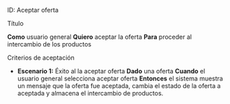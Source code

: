 ID: Aceptar oferta

Título

**Como** usuario general **Quiero** aceptar la oferta **Para** proceder al intercambio de los productos

Criterios de aceptación

- **Escenario 1:** Éxito al la aceptar oferta
  **Dado** una oferta
  **Cuando** el usuario general selecciona aceptar oferta
  **Entonces** el sistema muestra un mensaje que la oferta fue aceptada, cambia el estado de la oferta a aceptada y almacena el intercambio de productos. 